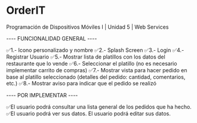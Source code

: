 # OrderIT
Programación de Dispositivos Móviles I | Unidad 5 | Web Services

---- FUNCIONALIDAD GENERAL ----

✅1.- Icono personalizado y nombre
✅2.- Splash Screen
✅3.- Login
✅4.- Registrar Usuario
✅5.- Mostrar lista de platillos con los datos del restaurante que lo vende
✅6.- Seleccionar el platillo (no es necesario implementar carrito de compras)
✅7.- Mostrar vista para hacer pedido en base al platillo seleccionado (detalles del pedido: cantidad, comentarios, etc.)
✅8.- Mostrar aviso para indicar que el pedido se realizó

---- POR IMPLEMENTAR ----

✅El usuario podrá consultar una lista general de los pedidos que ha hecho.
✅El usuario podrá ver sus datos.
El usuario podrá editar sus datos.




